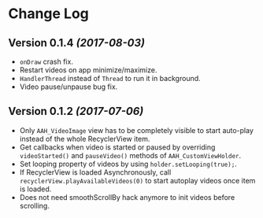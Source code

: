 Change Log
==========

Version 0.1.4 *(2017-08-03)*
----------------------------

 * `onDraw` crash fix.
 * Restart videos on app minimize/maximize.
 * `HandlerThread` instead of `Thread` to run it in background.
 * Video pause/unpause bug fix.

Version 0.1.2 *(2017-07-06)*
----------------------------

 * Only `AAH_VideoImage` view has to be completely visible to start auto-play instead of the whole RecyclerView item.
 * Get callbacks when video is started or paused by overriding `videoStarted()` and `pauseVideo()` methods of `AAH_CustomViewHolder`.
 * Set looping property of videos by using `holder.setLooping(true);`.
 * If RecyclerView is loaded Asynchronously, call `recyclerView.playAvailableVideos(0)` to start autoplay videos once item is loaded.
 * Does not need smoothScrollBy hack anymore to init videos before scrolling.
